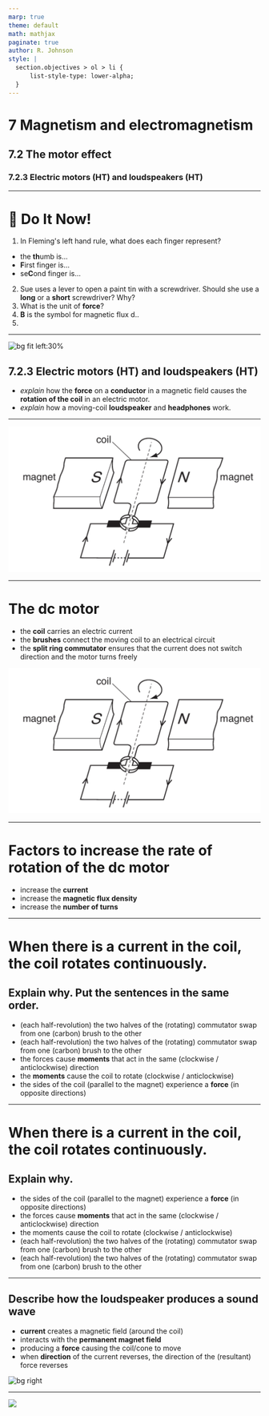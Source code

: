 ```yaml
---
marp: true
theme: default
math: mathjax
paginate: true
author: R. Johnson
style: |
  section.objectives > ol > li {
      list-style-type: lower-alpha;
  }
---
```


# 7 Magnetism and electromagnetism

## 7.2 The motor effect

### 7.2.3 Electric motors (HT) and loudspeakers (HT)

---

# :blue_book: Do It Now!

1. In Fleming's left hand rule, what does each finger represent?

- the **th**umb is...
- **F**irst finger is...
- se**C**ond finger is...

2. Sue uses a lever to open a paint tin with a screwdriver. Should she use a **long** or a **short** screwdriver? Why?
3. What is the unit of **force**?
4. **B** is the symbol for magnetic flux d..
5.

---

![bg fit left:30%](https://upload.wikimedia.org/wikipedia/commons/0/04/Electric_motor_cycle_2.png)

## 7.2.3 Electric motors (HT) and loudspeakers (HT)

- _explain_ how the **force** on a **conductor** in a magnetic field causes the **rotation of the coil** in an electric motor.
- _explain_ how a moving-coil **loudspeaker** and **headphones** work.

---

![](./images/dc_motor.png)

---

# The dc motor

- the **coil** carries an electric current
- the **brushes** connect the moving coil to an electrical circuit
- the **split ring commutator** ensures that the current does not switch direction and the motor turns freely

![bg right:60% fit](./images/dc_motor.png)

---

# Factors to increase the rate of rotation of the dc motor

- increase the **current**
- increase the **magnetic flux density**
- increase the **number of turns**

---

# When there is a current in the coil, the coil rotates continuously.

## Explain why. Put the sentences in the same order.

- (each half-revolution) the two halves of the (rotating) commutator swap from one (carbon) brush to the other
- (each half-revolution) the two halves of the (rotating) commutator swap from one (carbon) brush to the other
- the forces cause **moments** that act in the same (clockwise / anticlockwise) direction
- the **moments** cause the coil to rotate (clockwise / anticlockwise)
- the sides of the coil (parallel to the magnet) experience a **force** (in opposite directions)

---

# When there is a current in the coil, the coil rotates continuously.

## Explain why.

- the sides of the coil (parallel to the magnet) experience a **force** (in opposite directions)
- the forces cause **moments** that act in the same (clockwise / anticlockwise) direction
- the moments cause the coil to rotate (clockwise / anticlockwise)
- (each half-revolution) the two halves of the (rotating) commutator swap from one (carbon) brush to the other
- (each half-revolution) the two halves of the (rotating) commutator swap from one (carbon) brush to the other

---

## Describe how the loudspeaker produces a sound wave

- **current** creates a magnetic field (around the coil)
- interacts with the **permanent magnet field**
- producing a **force** causing the coil/cone to move
- when **direction** of the current reverses, the direction of the (resultant) force reverses

![bg right](https://cdn.savemyexams.co.uk/cdn-cgi/image/w=1920,f=auto/uploads/2021/07/loudspeaker-cross-section.png)

---

![](https://storage.googleapis.com/pivot-app/IGCSECIE/June%202006%20QP%20-%20Paper%201%20CIE%20Physics%20IGCSE/Q35.png)
